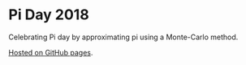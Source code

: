 # Pi Day 2018

Celebrating Pi day by approximating pi using a Monte-Carlo method.

[Hosted on GitHub pages](https://metriccaution.github.io/pi-day-2018/).
